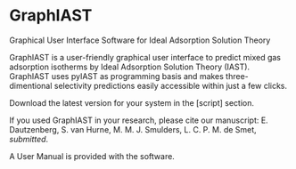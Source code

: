 # GraphIAST
 
Graphical User Interface Software for Ideal Adsorption Solution Theory

GraphIAST is a user-friendly graphical user interface to predict mixed gas adsorption isotherms by Ideal Adsorption Solution Theory (IAST). GraphIAST uses pyIAST as programming basis and makes three-dimentional selectivity predictions easily accessible within just a few clicks. 

Download the latest version for your system in the [script] section.

If you used GraphIAST in your research, please cite our manuscript:
     E. Dautzenberg, S. van Hurne, M. M. J. Smulders, L. C. P. M. de Smet, _submitted_.

A User Manual is provided with the software.
